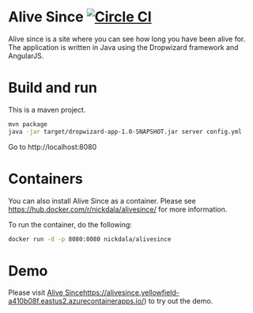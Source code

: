 # Alive Since [![Circle CI](https://circleci.com/gh/nickdala/AliveSince/tree/master.svg?style=svg)](https://circleci.com/gh/nickdala/AliveSince/tree/master)

Alive since is a site where you can see how long you have been alive for.  The application is written in Java using the
Dropwizard framework and AngularJS.

# Build and run

This is a maven project.

```bash
mvn package
java -jar target/dropwizard-app-1.0-SNAPSHOT.jar server config.yml
```

Go to http://localhost:8080

# Containers

You can also install Alive Since as a container. Please see https://hub.docker.com/r/nickdala/alivesince/ for more information.

To run the container, do the following:
```bash
docker run -d -p 8080:8080 nickdala/alivesince
```

# Demo

Please visit [Alive Since](https://alivesince.yellowfield-a410b08f.eastus2.azurecontainerapps.io/)https://alivesince.yellowfield-a410b08f.eastus2.azurecontainerapps.io/) to try out the demo.
